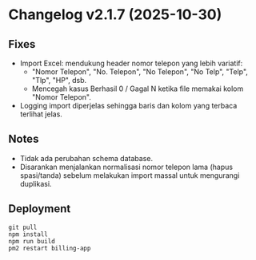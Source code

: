 # Changelog v2.1.7 (2025-10-30)

## Fixes
- Import Excel: mendukung header nomor telepon yang lebih variatif:
  - "Nomor Telepon", "No. Telepon", "No Telepon", "No Telp", "Telp", "Tlp", "HP", dsb.
  - Mencegah kasus Berhasil 0 / Gagal N ketika file memakai kolom "Nomor Telepon".
- Logging import diperjelas sehingga baris dan kolom yang terbaca terlihat jelas.

## Notes
- Tidak ada perubahan schema database.
- Disarankan menjalankan normalisasi nomor telepon lama (hapus spasi/tanda) sebelum melakukan import massal untuk mengurangi duplikasi.

## Deployment
```
git pull
npm install
npm run build
pm2 restart billing-app
```




